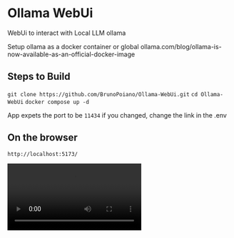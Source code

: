 # Ollama WebUi
WebUi to interact with Local LLM ollama

Setup ollama as a docker container or global
ollama.com/blog/ollama-is-now-available-as-an-official-docker-image

## Steps to Build
`git clone https://github.com/BrunoPoiano/Ollama-WebUi.git`
`cd Ollama-WebUi`
`docker compose up -d`

App expets the port to be `11434` if you changed, change the link in the .env

## On the browser 
`http://localhost:5173/`


<video src="public/conversation.webm" />